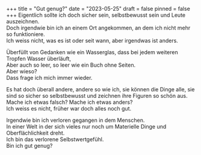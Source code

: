 +++
title = "Gut genug?"
date = "2023-05-25"
draft = false
pinned = false
+++
Eigentlich sollte ich doch sicher sein, selbstbewusst sein und Leute auszeichnen.\
Doch irgendwie bin ich an einem Ort angekommen, an dem ich nicht mehr so funktioniere.\
Ich weiss nicht, was es ist oder seit wann, aber irgendwas ist anders.

Überfüllt von Gedanken wie ein Wasserglas, dass bei jedem weiteren Tropfen Wasser überläuft,\
Aber auch so leer, so leer wie ein Buch ohne Seiten.\
Aber wieso?\
Dass frage ich mich immer wieder.

Es hat doch überall andere, andere so wie ich, sie können die Dinge alle, sie sind so sicher so selbstbewusst und zeichnen ihre Figuren so schön aus.\
Mache ich etwas falsch? Mache ich etwas anders?\
Ich weiss es nicht, früher war doch alles noch gut.

Irgendwie bin ich verloren gegangen in dem Menschen.\
In einer Welt in der sich vieles nur noch um Materielle Dinge und Oberflächlichkeit dreht.\
Ich bin das verlorene Selbstwertgefühl.\
Bin ich gut genug?